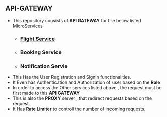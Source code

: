 ## API-GATEWAY 
* This repository consists of **API GATEWAY** for the below listed MicroServices
    * ### [Flight Service](#https://github.com/athreya-harshith/Airline-Reservation)
    * ### Booking Service
    * ### Notification Servie
* This Has the User Registration and SignIn functionalities.
* It Even has Authentication and Authorization of user based on the **Role**
* In order to access the Other services listed above , the request must be first made to this **API GATEWAY** 
* This is also the **PROXY** server , that redirect requests based on the request.
* It Has **Rate Limiter** to controll the number of incoming requests.
